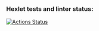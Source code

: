 ### Hexlet tests and linter status:
[![Actions Status](https://github.com/SvStranik/python-web-development-project-lvl4/workflows/hexlet-check/badge.svg)](https://github.com/SvStranik/python-web-development-project-lvl4/actions)